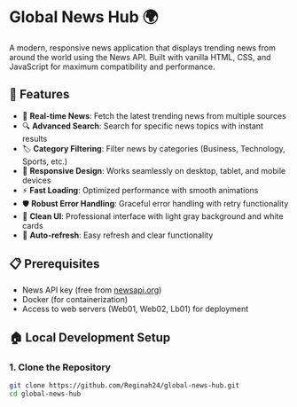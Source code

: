 # Global News Hub 🌍

A modern, responsive news application that displays trending news from around the world using the News API. Built with vanilla HTML, CSS, and JavaScript for maximum compatibility and performance.

## 🚀 Features

- 📰 **Real-time News**: Fetch the latest trending news from multiple sources
- 🔍 **Advanced Search**: Search for specific news topics with instant results
- 🏷️ **Category Filtering**: Filter news by categories (Business, Technology, Sports, etc.)
- 📱 **Responsive Design**: Works seamlessly on desktop, tablet, and mobile devices
- ⚡ **Fast Loading**: Optimized performance with smooth animations
- 🛡️ **Robust Error Handling**: Graceful error handling with retry functionality
- 🎨 **Clean UI**: Professional interface with light gray background and white cards
- 🔄 **Auto-refresh**: Easy refresh and clear functionality

## 📋 Prerequisites

- News API key (free from [newsapi.org](https://newsapi.org/register))
- Docker (for containerization)
- Access to web servers (Web01, Web02, Lb01) for deployment

## 🏠 Local Development Setup

### 1. Clone the Repository

```bash
git clone https://github.com/Reginah24/global-news-hub.git
cd global-news-hub